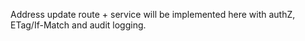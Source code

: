 Address update route + service will be implemented here with authZ, ETag/If-Match and audit logging.
